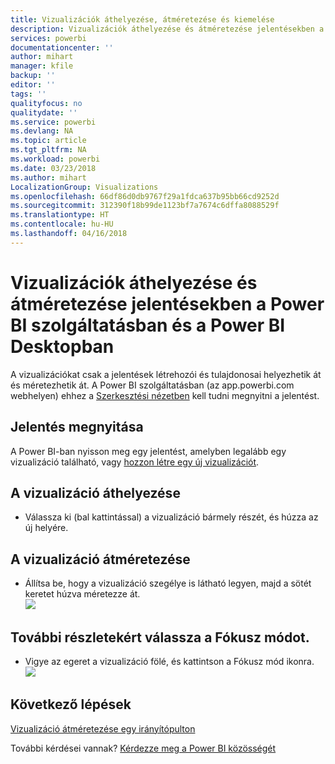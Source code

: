 ```yaml
---
title: Vizualizációk áthelyezése, átméretezése és kiemelése
description: Vizualizációk áthelyezése és átméretezése jelentésekben a Power BI szolgáltatásban és a Power BI Desktopban
services: powerbi
documentationcenter: ''
author: mihart
manager: kfile
backup: ''
editor: ''
tags: ''
qualityfocus: no
qualitydate: ''
ms.service: powerbi
ms.devlang: NA
ms.topic: article
ms.tgt_pltfrm: NA
ms.workload: powerbi
ms.date: 03/23/2018
ms.author: mihart
LocalizationGroup: Visualizations
ms.openlocfilehash: 66df86d0db9767f29a1fdca637b95bb66cd9252d
ms.sourcegitcommit: 312390f18b99de1123bf7a7674c6dffa8088529f
ms.translationtype: HT
ms.contentlocale: hu-HU
ms.lasthandoff: 04/16/2018
---
```

# <a name="move-and-resize-a-visualization-in-a-report-in-power-bi-service-and-power-bi-desktop"></a>Vizualizációk áthelyezése és átméretezése jelentésekben a Power BI szolgáltatásban és a Power BI Desktopban
A vizualizációkat csak a jelentések létrehozói és tulajdonosai helyezhetik át és méretezhetik át. A Power BI szolgáltatásban (az app.powerbi.com webhelyen) ehhez a [Szerkesztési nézetben](service-reading-view-and-editing-view.md) kell tudni megnyitni a jelentést.

## <a name="open-the-report"></a>Jelentés megnyitása
A Power BI-ban nyisson meg egy jelentést, amelyben legalább egy vizualizáció található, vagy [hozzon létre egy új vizualizációt](power-bi-report-add-visualizations-i.md). 

## <a name="move-the-visualization"></a>A vizualizáció áthelyezése
* Válassza ki (bal kattintással) a vizualizáció bármely részét, és húzza az új helyére.

## <a name="resize-the-visualization"></a>A vizualizáció átméretezése
* Állítsa be, hogy a vizualizáció szegélye is látható legyen, majd a sötét keretet húzva méretezze át.  
  ![](media/power-bi-visualization-move-and-resize/untitled.gif)

## <a name="select-focus-mode-to-see-more-detail"></a>További részletekért válassza a Fókusz módot.
* Vigye az egeret a vizualizáció fölé, és kattintson a Fókusz mód ikonra.
  ![](media/power-bi-visualization-move-and-resize/pbi_popouticon.jpg)

## <a name="next-steps"></a>Következő lépések
[Vizualizáció átméretezése egy irányítópulton](service-dashboard-edit-tile.md)  

További kérdései vannak? [Kérdezze meg a Power BI közösségét](http://community.powerbi.com/)